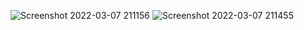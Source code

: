 ![Screenshot 2022-03-07 211156](https://user-images.githubusercontent.com/94756062/157097160-ca6dd293-75ba-46d8-a01d-669a26762f8f.png)
![Screenshot 2022-03-07 211455](https://user-images.githubusercontent.com/94756062/157099887-ba693dd0-8f0b-41ca-8673-4408e7f521b5.png)
